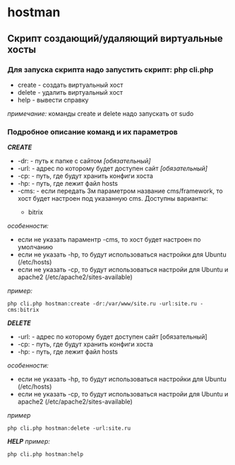 # hostman
## Скрипт создающий/удаляющий виртуальные хосты


### Для запуска скрипта надо запустить скрипт: php cli.php
* create    - создать виртуальный хост
* delete    - удалить виртуальный хост
* help      - вывести справку

*примечание:* команды create и delete надо запускать от sudo 


### Подробное описание команд и их параметров
***CREATE***
* -dr:<DocumentRoot> - путь к папке с сайтом *[обязательный]*
* -url:<URL> - адрес по которому будет доступен сайт *[обязательный]*
* -cp:<ConfigurationRoot> - путь, где будут хранить конфиги хоста
* -hp:<HostPath> - путь, где лежит файл hosts
* -cms:<cms> - если передать 3м параметром название cms/framework, то хост будет настроен под указанную cms. Доступны варианты:
    * bitrix

*особенности:*
- если не указать параментр -cms, то хост будет настроен по умолчанию
- если не указать -hp, то будут использоваться настройки для Ubuntu (/etc/hosts)
- если не указать -cp, то будут использоваться настройи для Ubuntu и apache2 (/etc/apache2/sites-available)

*пример:*
```
php cli.php hostman:create -dr:/var/www/site.ru -url:site.ru -cms:bitrix
```

***DELETE***
* -url:<URL> - адрес по которому будет доступен сайт [обязательный]
* -cp:<ConfigurationRoot> - путь, где будут хранить конфиги хоста
* -hp:<HostPath> - путь, где лежит файл hosts

*особенности:*
- если не указать -hp, то будут использоваться настройки для Ubuntu (/etc/hosts)
- если не указать -cp, то будут использоваться настройи для Ubuntu и apache2 (/etc/apache2/sites-available)

*пример*
```
php cli.php hostman:delete -url:site.ru
```

***HELP***
*пример:*
```
php cli.php hostman:help
```
